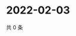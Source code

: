 # 2022-02-03

共 0 条

<!-- BEGIN WEIBO -->
<!-- 最后更新时间 Thu Feb 03 2022 13:00:52 GMT+0800 (China Standard Time) -->

<!-- END WEIBO -->
